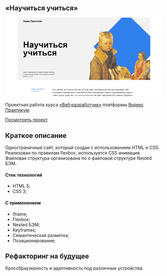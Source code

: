 ## «Научиться учиться»

<img src="/how_to_learn.gif">

Проектная работа курса [«Веб‑разработчик»](https://practicum.yandex.ru/web/ "Курс «Веб‑разработчик» — Яндекс Практикум") платформы [Яндекс Практикум](https://practicum.yandex.ru/ "Яндекс Практикум").   

[Посмотреть проект](https://phomdev.github.io/how-to-learn/)
## Краткое описание
Одностраничный сайт, который создан с использованием HTML и CSS.   
Реализован по правилам flexbox, используется CSS анимация. Файловая структура организована по о файловой структуре Nested БЭМ.   
#### Стек технологий
  * HTML 5;
  * CSS 3;
#### С применением
  * Iframe;
  * Flexbox;
  * Nested БЭМ;
  * Keyframes;
  * Семантическая разметка;
  * Позиционирование;
## Рефакторинг на будущее
Кроссбраузерность и адаптивность под различные устройства.
